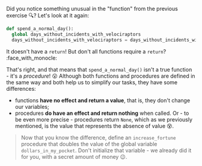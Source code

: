 Did you notice something unusual in the "function" from the previous exercise :mag:? Let's look at it again:

```python
def spend_a_normal_day():
  global days_without_incidents_with_velociraptors
  days_without_incidents_with_velociraptors = days_without_incidents_with_velociraptors + 1
```

It doesn't have a `return`! But don't all functions require a `return`? :face_with_monocle:

That's right, and that means that `spend_a_normal_day()` isn't a true function - it's a _procedure_! :open_mouth: Although both functions and procedures are defined in the same way and both help us to simplify our tasks, they have some differences:

* functions **have no effect and return a value**, that is, they don't change our variables;
* procedures **do have an effect and return nothing** when called. Or - to be even more precise - procedures return `None`, which as we previously mentioned, is the value that represents the absence of value 😵. 

> Now that you know the difference, define an `increase_fortune` procedure that doubles the value of the global variable `dollars_in_my_pocket`. Don't initialize that variable - we already did it for you, with a secret amount of money :wink:.
